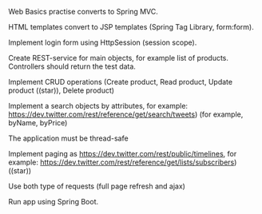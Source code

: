 Web Basics practise converts to Spring MVC.

HTML templates convert to JSP templates (Spring Tag Library, form:form).

Implement login form using HttpSession (session scope).

Create REST-service for main objects, for example list of products. Controllers should return the test data.

Implement CRUD operations (Create product, Read product, Update product ((star)), Delete product)

Implement a search objects by attributes, for example: https://dev.twitter.com/rest/reference/get/search/tweets) (for example, byName, byPrice)

The application must be thread-safe

Implement paging as  https://dev.twitter.com/rest/public/timelines, for example: https://dev.twitter.com/rest/reference/get/lists/subscribers) ((star))

Use both type of requests (full page refresh and ajax)

Run app using Spring Boot.
